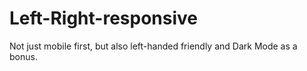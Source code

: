 # Left-Right-responsive
Not just mobile first, but also left-handed friendly and Dark Mode as a bonus.
